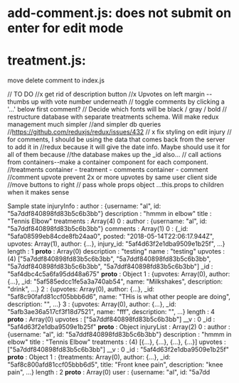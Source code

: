 # add-comment.js: does not submit on enter for edit mode
# treatment.js: 
  move delete comment to index.js

// TO DO
//x  get rid of description button
//x Upvotes on left margin -- thumbs up with vote number underneath
// toggle comments by clicking a '...' below first comment?
// Decide which fonts will be black / gray / bold
// restructure database with separate treatments schema.  Will make redux management much simpler
    //and simpler db queries 
    //https://github.com/reduxjs/redux/issues/432
// x fix styling on edit injury
// for comments, I should be using the data that comes back from the server to add it in
    //redux because it will give the date info.  Maybe should use it for all of them because
    //the database makes up the _id also...
// call actions from containers--make a container component for each component.
    //treatments container - treatment - comments container - comment
//comment upvote prevent 2x or more upvotes by same user client side
//move buttons to right
// pass whole props object ...this.props to children when it makes sense

Sample state
injuryInfo
:
author
:
{username: "al", id: "5a7ddf840898fd83b5c6b3bb"}
description
:
"hmmm in elbow"
title
:
"Tennis Elbow"
treatments
:
Array(4)
0
:
author
:
{username: "al", id: "5a7ddf840898fd83b5c6b3bb"}
comments
:
Array(1)
0
:
{_id: "5afa08599eb84cde8fb24aa0", posted: "2018-05-14T22:06:17.944Z", upvotes: Array(1), author: {…}, injury_id: "5af4d63f2e1dba9509e1b25f", …}
length
:
1
__proto__
:
Array(0)
description
:
"testing"
name
:
"testing"
upvotes
:
(4) ["5a7ddf840898fd83b5c6b3bb", "5a7ddf840898fd83b5c6b3bb", "5a7ddf840898fd83b5c6b3bb", "5a7ddf840898fd83b5c6b3bb"]
_id
:
"5af4dbc4c5a6fa95dd48a675"
__proto__
:
Object
1
:
{upvotes: Array(0), author: {…}, _id: "5af585edcc1fe5a3a740ab54", name: "Milkshakes", description: "drink", …}
2
:
{upvotes: Array(0), author: {…}, _id: "5af8c90fafd81ccf05bbb6d6", name: "THis is what other people are doing", description: "", …}
3
:
{upvotes: Array(0), author: {…}, _id: "5afb3ae36a517cf3f18d7521", name: "fff", description: "", …}
length
:
4
__proto__
:
Array(0)
upvotes
:
["5a7ddf840898fd83b5c6b3bb"]
__v
:
0
_id
:
"5af4d63f2e1dba9509e1b25f"
__proto__
:
Object
injuryList
:
Array(2)
0
:
author
:
{username: "al", id: "5a7ddf840898fd83b5c6b3bb"}
description
:
"hmmm in elbow"
title
:
"Tennis Elbow"
treatments
:
(4) [{…}, {…}, {…}, {…}]
upvotes
:
["5a7ddf840898fd83b5c6b3bb"]
__v
:
0
_id
:
"5af4d63f2e1dba9509e1b25f"
__proto__
:
Object
1
:
{treatments: Array(0), author: {…}, _id: "5af8c800afd81ccf05bbb6d5", title: "Front knee pain", description: "knee pain", …}
length
:
2
__proto__
:
Array(0)
user
:
{username: "al", id: "5a7dd